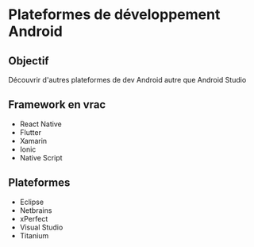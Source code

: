 # Plateformes de développement Android
## Objectif
Découvrir d'autres plateformes de dev Android autre que Android Studio

## Framework en vrac
- React Native
- Flutter
- Xamarin
- Ionic
- Native Script

## Plateformes
- Eclipse
- Netbrains
- xPerfect
- Visual Studio
- Titanium